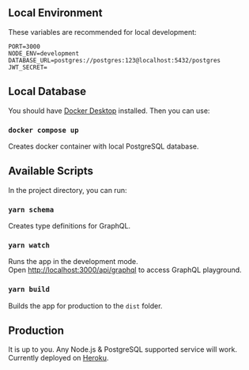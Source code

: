 ## Local Environment

These variables are recommended for local development:

```
PORT=3000
NODE_ENV=development
DATABASE_URL=postgres://postgres:123@localhost:5432/postgres
JWT_SECRET=
```

## Local Database

You should have [Docker Desktop](https://www.docker.com/products/docker-desktop/) installed.
Then you can use:

### `docker compose up`

Creates docker container with local PostgreSQL database.

## Available Scripts

In the project directory, you can run:

### `yarn schema`

Creates type definitions for GraphQL.

### `yarn watch`

Runs the app in the development mode.\
Open [http://localhost:3000/api/graphql](http://[::1]:3000/api/graphql) to access GraphQL playground.

### `yarn build`

Builds the app for production to the `dist` folder.

## Production

It is up to you. Any Node.js & PostgreSQL supported service will work.\
Currently deployed on [Heroku](https://cv-gen-be.herokuapp.com/api/graphql).
